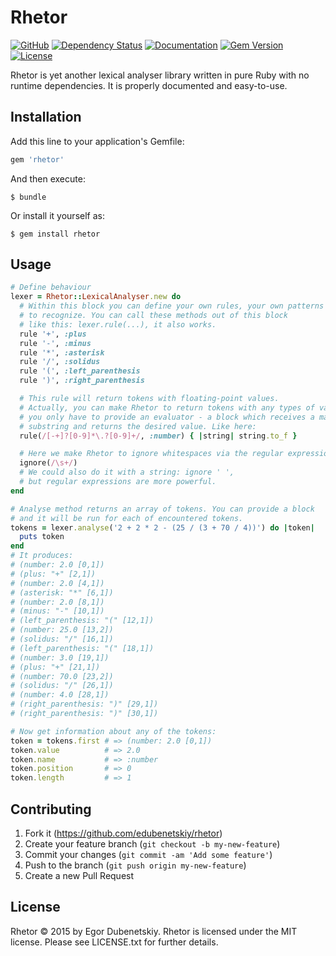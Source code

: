 # Rhetor

[![GitHub](https://img.shields.io/badge/github-edubenetskiy/rhetor-orange.svg)](https://github.com/edubenetskiy/rhetor)
[![Dependency Status](https://gemnasium.com/edubenetskiy/rhetor.svg)](https://gemnasium.com/edubenetskiy/rhetor)
[![Documentation](https://img.shields.io/badge/docs-rdoc.info-blue.svg)](http://www.rubydoc.info/gems/rhetor/frames)
[![Gem Version](https://badge.fury.io/rb/rhetor.svg)](https://github.com/edubenetskiy/rhetor/releases)
[![License](https://img.shields.io/packagist/l/doctrine/orm.svg)](#license)

Rhetor is yet another lexical analyser library written in pure Ruby
with no runtime dependencies. It is properly documented and easy-to-use.

## Installation

Add this line to your application's Gemfile:

```ruby
gem 'rhetor'
```

And then execute:

    $ bundle

Or install it yourself as:

    $ gem install rhetor

## Usage

```ruby
# Define behaviour
lexer = Rhetor::LexicalAnalyser.new do
  # Within this block you can define your own rules, your own patterns
  # to recognize. You can call these methods out of this block
  # like this: lexer.rule(...), it also works.
  rule '+', :plus
  rule '-', :minus
  rule '*', :asterisk
  rule '/', :solidus
  rule '(', :left_parenthesis
  rule ')', :right_parenthesis

  # This rule will return tokens with floating-point values.
  # Actually, you can make Rhetor to return tokens with any types of values,
  # you only have to provide an evaluator - a block which receives a matched
  # substring and returns the desired value. Like here:
  rule(/[-+]?[0-9]*\.?[0-9]+/, :number) { |string| string.to_f }

  # Here we make Rhetor to ignore whitespaces via the regular expression:
  ignore(/\s+/)
  # We could also do it with a string: ignore ' ',
  # but regular expressions are more powerful.
end

# Analyse method returns an array of tokens. You can provide a block
# and it will be run for each of encountered tokens.
tokens = lexer.analyse('2 + 2 * 2 - (25 / (3 + 70 / 4))') do |token|
  puts token
end
# It produces:
# (number: 2.0 [0,1])
# (plus: "+" [2,1])
# (number: 2.0 [4,1])
# (asterisk: "*" [6,1])
# (number: 2.0 [8,1])
# (minus: "-" [10,1])
# (left_parenthesis: "(" [12,1])
# (number: 25.0 [13,2])
# (solidus: "/" [16,1])
# (left_parenthesis: "(" [18,1])
# (number: 3.0 [19,1])
# (plus: "+" [21,1])
# (number: 70.0 [23,2])
# (solidus: "/" [26,1])
# (number: 4.0 [28,1])
# (right_parenthesis: ")" [29,1])
# (right_parenthesis: ")" [30,1])

# Now get information about any of the tokens:
token = tokens.first # => (number: 2.0 [0,1])
token.value          # => 2.0
token.name           # => :number
token.position       # => 0
token.length         # => 1
```

## Contributing

1. Fork it (https://github.com/edubenetskiy/rhetor)
2. Create your feature branch (`git checkout -b my-new-feature`)
3. Commit your changes (`git commit -am 'Add some feature'`)
4. Push to the branch (`git push origin my-new-feature`)
5. Create a new Pull Request

## License
Rhetor © 2015 by Egor Dubenetskiy. Rhetor is licensed under the MIT license. Please see LICENSE.txt for further details.
